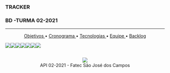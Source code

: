   <h3 align=> TRACKER </h3>
   <h3 align=>  BD -TURMA 02-2021 </h3>
   
 <hr>
<p align="center">
  <a href ="#pushpin-objetivos"> Objetivos </a>  • 
  <a href ="#cronograma"> Cronograma </a>  • 
  <a href ="#tecnologias-utilizadas"> Tecnologias </a>  •
  <a href ="#equipe"> Equipe </a>   •
  <a href ="#backlog-total"> Backlog </a>  
 
</p>

<img src="https://user-images.githubusercontent.com/88864112/143785694-09c566e8-8911-4b14-8231-77199dcd8079.jpg" /><img src="https://user-images.githubusercontent.com/88864112/143785652-d58cdab1-3dce-44d1-af44-e675bd6201e8.jpg"  /><img src="https://user-images.githubusercontent.com/88864112/143785653-3e8d08fc-1eb1-4360-885b-d2213be2e8ab.jpg" /><img src="https://user-images.githubusercontent.com/88864112/143785656-c939566a-0cb0-4c35-bc85-314f9e60bd35.jpg" /><img src="https://user-images.githubusercontent.com/88864112/143785712-f0c7fd0c-30ac-419a-bcfc-979cf1ad3275.jpg" /><img src="https://user-images.githubusercontent.com/88864112/143785691-c26da698-1a42-4638-8a85-9a6046a7e22d.jpg"  /><img src="https://user-images.githubusercontent.com/88864112/143785645-61ecb20c-0077-46e4-a29d-48130bde76a1.jpg" />

<br>
 <div align="center">
<img src="https://user-images.githubusercontent.com/88864112/133908665-89221a54-c877-430c-a592-74e55414ef0d.jpg"   /></h1>
<div>
 <div align="center"> API 02-2021 - Fatec São José dos Campos
